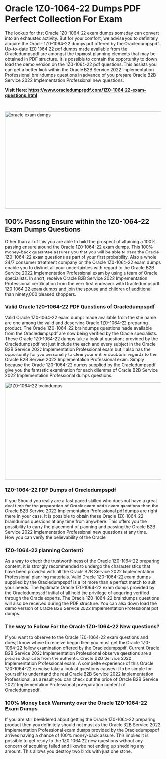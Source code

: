 <h1>Oracle 1Z0-1064-22 Dumps PDF Perfect Collection For Exam</h1>
<p>The lookup for that Oracle 1Z0-1064-22 exam dumps someday can convert into an exhausted activity. But for your comfort, we advise you to definitely acquire the Oracle 1Z0-1064-22 dumps pdf offered by the Oracledumpspdf. Up-to-date 1Z0 1064 22 pdf dumps made available from the Oracledumpspdf are amongst the topmost planning elements that may be obtained in PDF structure. It is possible to contain the opportunity to down load the demo version on the 1Z0-1064-22 pdf questions. This assists you can get a better look within the Oracle B2B Service 2022 Implementation Professional braindumps questions in advance of you prepare Oracle B2B Service 2022 Implementation Professional new questions.</p>
<p><strong>Visit Here: <a href="https://www.oracledumpspdf.com/1Z0-1064-22-exam-questions.html">https://www.oracledumpspdf.com/1Z0-1064-22-exam-questions.html</a></strong></p>
<p>&nbsp;</p>
<p><span style="font-weight: 400;"><img style="display: block; margin-left: auto; margin-right: auto;" src="https://i.ibb.co/RCKYBmz/digital-marketing-Made-with-Poster-My-Wall.jpg" alt="oracle exam dumps" width="850" height="314" /></span></p>
<h2><strong>100% Passing Ensure within the 1Z0-1064-22 Exam Dumps Questions</strong></h2>
<p>Other than all of this you are able to hold the prospect of attaining a 100% passing ensure around the Oracle 1Z0-1064-22 exam dumps. This 100% money-back guarantee assures you that you will be able to pass the Oracle 1Z0-1064-22 exam questions as part of your first probability. Also a whole 24/7 consumer treatment company on the Oracle 1Z0-1064-22 exam dumps enable you to distinct all your uncertainties with regard to the Oracle B2B Service 2022 Implementation Professional exam by using a team of Oracle specialists. In short, receive Oracle B2B Service 2022 Implementation Professional certification from the very first endeavor with Oracledumpspdf 1Z0 1064 22 exam dumps and join the spouse and children of additional than ninety,000 pleased shoppers.</p>
<h3><strong>Valid Oracle 1Z0-1064-22 PDF Questions of Oracledumpspdf</strong></h3>
<p>Valid Oracle 1Z0-1064-22 exam dumps made available from the stie name are one among the valid and deserving Oracle 1Z0-1064-22 preparing product. The Oracle 1Z0-1064-22 braindumps questions made available from the Oracledumpspdf are now being verified by the Oracle specialists. These Oracle 1Z0-1064-22 dumps take a look at questions provided by the Oracledumpspdf not just include the each and every subject in the Oracle B2B Service 2022 Implementation Professional exam but it also has the opportunity for you personally to clear your entire doubts in regards to the Oracle B2B Service 2022 Implementation Professional exam. Simply because the Oracle 1Z0-1064-22 dumps supplied by the Oracledumpspdf give you the fantastic examination for each dilemma of Oracle B2B Service 2022 Implementation Professional dumps questions.</p>
<p><a href="https://www.oracledumpspdf.com/1Z0-1064-22-exam-questions.html"><span style="font-weight: 400;"><img style="display: block; margin-left: auto; margin-right: auto;" src="https://i.ibb.co/zfVYYs0/Digital-Marketing-Agency-Made-with-Poster-My-Wall-1.jpg" alt="1Z0-1064-22 braindumps" width="850" height="314" /></span></a></p>
<h3><strong>1Z0-1064-22 PDF Dumps of Oracledumpspdf</strong></h3>
<p>If you Should you really are a fast paced skilled who does not have a great deal time for the preparation of Oracle exam ocde exam questions then the Oracle B2B Service 2022 Implementation Professional pdf dumps are right there in your case. It is possible to obtain these Oracle 1Z0-1064-22 braindumps questions at any time from anywhere. This offers you the possibility to carry the placement of planning and passing the Oracle B2B Service 2022 Implementation Professional new questions at any time.<br />How you can verify the believability of the Oracle</p>
<h3>1Z0-1064-22 planning Content?</h3>
<p>As a way to check the trustworthiness of the Oracle 1Z0-1064-22 preparing content, it is strongly recommended to undergo the characteristics that have been provided with all the Oracle B2B Service 2022 Implementation Professional planning materials. Valid Oracle 1Z0-1064-22 exam dumps supplied by the Oracledumpspdf is a lot more than a perfect match to suit your needs. The legitimate Oracle 1Z0-1064-22 exam dumps provided by the Oracledumpspdf initial of all hold the privilege of acquiring verified through the Oracle experts. The Oracle 1Z0-1064-22 braindumps questions will also be received during the PDF structure. You can also down load the demo version of Oracle B2B Service 2022 Implementation Professional pdf dumps.</p>
<h3>The way to Follow For the Oracle 1Z0-1064-22 New questions?</h3>
<p>If you want to observe to the Oracle 1Z0-1064-22 exam questions and does;t know where to receive began then you must get the Oracle 1Z0-1064-22 follow examination offered by the Oracledumpspdf. Current Oracle B2B Service 2022 Implementation Professional observe questions are a precise duplicate from the authentic Oracle B2B Service 2022 Implementation Professional exam. A compelte experience of this Oracle 1Z0-1064-22 exercise take a look at questions causes it to be simple for yourself to understand the real Oracle B2B Service 2022 Implementation Professional. as a result you can check out the price of Oracle B2B Service 2022 Implementation Professional prweparation content of Oracledumpspdf.</p>
<h3><strong>100% Money back Warranty over the Oracle 1Z0-1064-22 Exam Dumps</strong></h3>
<p>If you are still bewildered about getting the Oracle 1Z0-1064-22 preparing product then you definitely should not must as the Oracle B2B Service 2022 Implementation Professional exam dumps provided by the Oracledumpspdf arrives having a chance of 100% money-back assure. This implies it is possible to get ready to the 1Z0 1064 22 new questions without any concern of acquiring failed and likewise not ending up shedding any amount. This allows you destroy two birds with just one stone.</p>
